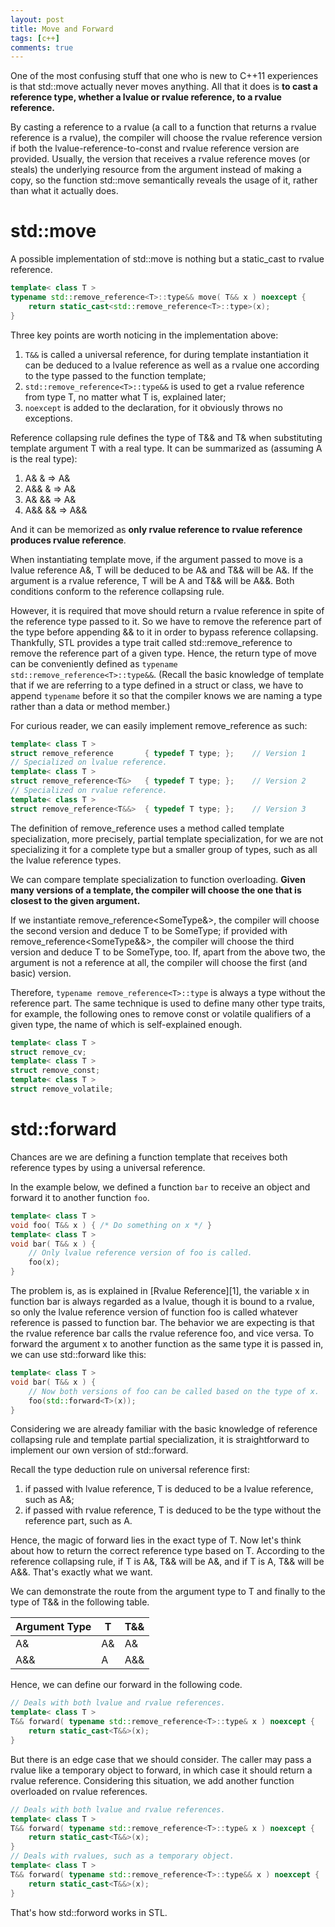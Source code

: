 ```yaml
---
layout: post
title: Move and Forward
tags: [c++]
comments: true
---
```


One of the most confusing stuff that one who is new to C++11 experiences is that
std::move actually never moves anything. All that it does is **to cast a
reference type, whether a lvalue or rvalue reference, to a rvalue reference.**

By casting a reference to a rvalue (a call to a function that returns a rvalue
reference is a rvalue), the compiler will choose the rvalue reference version if
both the lvalue-reference-to-const and rvalue reference version are provided.
Usually, the version that receives a rvalue reference moves (or steals) the
underlying resource from the argument instead of making a copy, so the function
std::move semantically reveals the usage of it, rather than what it actually
does.

<!--more-->

# std::move #

A possible implementation of std::move is nothing but a static_cast to rvalue
reference.

```c++
template< class T >
typename std::remove_reference<T>::type&& move( T&& x ) noexcept {
    return static_cast<std::remove_reference<T>::type>(x);
}
```

Three key points are worth noticing in the implementation above:

1. `T&&` is called a universal reference, for during template instantiation it
   can be deduced to a lvalue reference as well as a rvalue one according to the
   type passed to the function template;
2. `std::remove_reference<T>::type&&` is used to get a rvalue reference from
   type T, no matter what T is, explained later;
3. `noexcept` is added to the declaration, for it obviously throws no exceptions.

Reference collapsing rule defines the type of T&& and T& when substituting
template argument T with a real type. It can be summarized as (assuming A is the
real type):

1. A& & => A&
2. A&& & => A&
3. A& && => A&
4. A&& && => A&&

And it can be memorized as **only rvalue reference to rvalue reference produces
rvalue reference**.

When instantiating template move, if the argument passed to move is a lvalue
reference A&, T will be deduced to be A& and T&& will be A&. If the argument is
a rvalue reference, T will be A and T&& will be A&&. Both conditions conform to
the reference collapsing rule.

However, it is required that move should return a rvalue reference in spite of
the reference type passed to it. So we have to remove the reference part of the
type before appending && to it in order to bypass reference collapsing.
Thankfully, STL provides a type trait called std::remove\_reference to remove the
reference part of a given type. Hence, the return type of move can be
conveniently defined as `typename std::remove_reference<T>::type&&`. (Recall
the basic knowledge of template that if we are referring to a type defined in a
struct or class, we have to append `typename` before it so that the compiler knows
we are naming a type rather than a data or method member.)

For curious reader, we can easily implement remove_reference as such:

```c++
template< class T >
struct remove_reference       { typedef T type; };    // Version 1
// Specialized on lvalue reference.
template< class T >
struct remove_reference<T&>   { typedef T type; };    // Version 2
// Specialized on rvalue reference.
template< class T >
struct remove_reference<T&&>  { typedef T type; };    // Version 3
```

The definition of remove_reference uses a method called template specialization,
more precisely, partial template specialization, for we are not specializing it
for a complete type but a smaller group of types, such as all the lvalue
reference types.

We can compare template specialization to function overloading. **Given many
versions of a template, the compiler will choose the one that is closest to the
given argument.**

If we instantiate remove\_reference<SomeType&>, the compiler will choose the
second version and deduce T to be SomeType; if provided with
remove\_reference<SomeType&&>, the compiler will choose the third version and
deduce T to be SomeType, too. If, apart from the above two, the argument is not
a reference at all, the compiler will choose the first (and basic) version.

Therefore, `typename remove_reference<T>::type` is always a type without the
reference part. The same technique is used to define many other type traits,
for example, the following ones to remove const or volatile qualifiers of a
given type, the name of which is self-explained enough.

```c++
template< class T >
struct remove_cv;
template< class T >
struct remove_const;
template< class T >
struct remove_volatile;
```

# std::forward #

Chances are we are defining a function template that receives both reference
types by using a universal reference.

In the example below, we defined a function `bar` to receive an object and
forward it to another function `foo`.

```c++
template< class T >
void foo( T&& x ) { /* Do something on x */ }
template< class T >
void bar( T&& x ) {
    // Only lvalue reference version of foo is called.
    foo(x);
}
```

The problem is, as is explained in [Rvalue Reference][1], the variable x in
function bar is always regarded as a lvalue, though it is bound to a rvalue, so
only the lvalue reference version of function foo is called whatever reference
is passed to function bar. The behavior we are expecting is that the rvalue
reference bar calls the rvalue reference foo, and vice versa. To forward the
argument x to another function as the same type it is passed in, we can use
std::forward like this:

```c++
template< class T >
void bar( T&& x ) {
    // Now both versions of foo can be called based on the type of x.
    foo(std::forward<T>(x));
}
```

Considering we are already familiar with the basic knowledge of reference
collapsing rule and template partial specialization, it is straightforward to
implement our own version of std::forward.

Recall the type deduction rule on universal reference first:

1. if passed with lvalue reference, T is deduced to be a lvalue reference, such
   as A&;
2. if passed with rvalue reference, T is deduced to be the type without the
   reference part, such as A.
   
Hence, the magic of forward lies in the exact type of T. Now let's think about
how to return the correct reference type based on T. According to the reference
collapsing rule, if T is A&, T&& will be A&, and if T is A, T&& will be A&&.
That's exactly what we want.

We can demonstrate the route from the argument type to T and finally to the
type of T&& in the following table.

| Argument Type | T | T&& |
| --- | --- | --- |
| A& | A& | A& |
| A&& | A | A&& |

Hence, we can define our forward in the following code.

```c++
// Deals with both lvalue and rvalue references.
template< class T >
T&& forward( typename std::remove_reference<T>::type& x ) noexcept {
    return static_cast<T&&>(x);
}
```

But there is an edge case that we should consider. The caller may pass a rvalue
like a temporary object to forward, in which case it should return a rvalue
reference. Considering this situation, we add another function overloaded on
rvalue references.

```c++
// Deals with both lvalue and rvalue references.
template< class T >
T&& forward( typename std::remove_reference<T>::type& x ) noexcept {
    return static_cast<T&&>(x);
}
// Deals with rvalues, such as a temporary object.
template< class T >
T&& forward( typename std::remove_reference<T>::type&& x ) noexcept {
    return static_cast<T&&>(x);
}
```

That's how std::forword works in STL.
